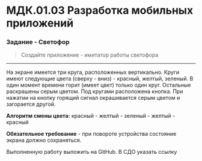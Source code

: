 # МДК.01.03 Разработка мобильных приложений
### Задание - Светофор

> Создайте приложение - имитатор работы светофора

------------

  На экране имеется три круга, расположенных вертикально. Круги имеют следующие цвета (сверху - вниз) - красный, желтый, зеленый. В один момент времени горит (имеет цвет) только один круг. Остальные раскрашены серым цветом. Под кругами расположена кнопка. При нажатии на кнопку горящий сигнал окрашивается серым цветом и загорается другой.
   
  **Алгоритм смены цвета:**
красный - желтый - зеленый - желтый - красный

  **Обязательное требование** - при повороте устройства состояние экрана должно сохраняться.

  Выполненную работу выложить на GitHub. В СДО указать ссылку
